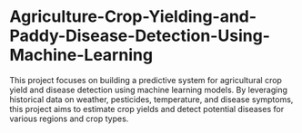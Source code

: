 # Agriculture-Crop-Yielding-and-Paddy-Disease-Detection-Using-Machine-Learning
This project focuses on building a predictive system for agricultural crop yield and disease detection using machine learning models. By leveraging historical data on weather, pesticides, temperature, and disease symptoms, this project aims to estimate crop yields and detect potential diseases for various regions and crop types.
